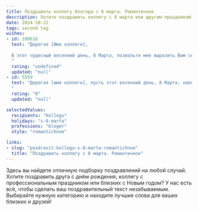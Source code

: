 ```yaml
---
title: Поздравить коллегу блогера с 8 марта. Романтичное
description: Хотите поздравить коллегу с 8 марта или другим праздником? Наш ИИ создаст незабываемое поздравление, а вы обязательно выделитесь среди других.  
date: 2024-10-22
tags: second tag
wishes:
- id: 100616
  text: "Дорогая [Имя коллеги],
  
  В этот чудесный весенний день, 8 Марта, позвольте мне выразить Вам своё восхищение Вашим талантом и очарованием.  Ваш блог – это  волшебный мир, созданный Вашей музой,  полный света, вдохновения и невероятной красоты.  Пусть эта весна принесёт Вам столько же радости и вдохновения, сколько Вы дарите своим читателям.  Желаю Вам любви, счастья, нежности и исполнения всех самых заветных желаний!
  "
  rating: "undefined"
  updated: "null"
- id: 5559
  text: "Дорогая [имя коллеги], пусть этот весенний день, 8 Марта, наполнит Вашу жизнь ароматом вдохновения, словно первые цветы после долгой зимы. Желаю, чтобы Ваши мысли всегда были такими же яркими и захватывающими, как Ваши посты, а красота окружающего мира находила отражение в Вашем творчестве. С праздником!
  "
  rating: "0"
  updated: "null"

selectedValues:
  recipients: "kollegu"
  holidays: "s-8-marta"
  professions: "bloger"
  style: "romantichnoe"

links:
- slug: "pozdravit-kollegu-s-8-marta-romantichnoe"
  title: "Поздравить коллегу с 8 марта. Романтичное"
---
```


Здесь вы найдете отличную подборку поздравлений на любой случай. 
Хотите поздравить друга с днём рождения, коллегу с профессиональным праздником или близких с Новым годом? У нас есть всё, чтобы сделать ваш поздравительный текст незабываемым. Выбирайте нужную категорию и находите лучшие слова для ваших близких и друзей!
